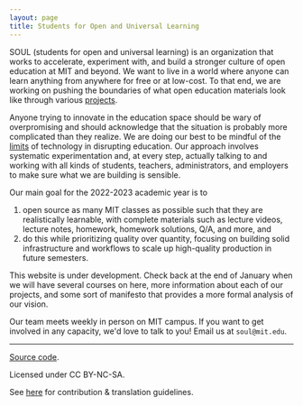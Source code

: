 ```yaml
---
layout: page
title: Students for Open and Universal Learning
---
```


SOUL (students for open and universal learning) is an organization that works to accelerate, experiment with, and build a stronger culture of open education at MIT and beyond. We want to live in a world where anyone can learn anything from anywhere for free or at low-cost. To that end, we are working on pushing the boundaries of what open education materials look like through various [projects](/projects/).

Anyone trying to innovate in the education space should be wary of overpromising and should acknowledge that the situation is probably more complicated than they realize. We are doing our best to be mindful of the [limits](https://failuretodisrupt.com/) of technology in disrupting education. Our approach involves systematic experimentation and, at every step, actually talking to and working with all kinds of students, teachers, administrators, and employers to make sure what we are building is sensible.

Our main goal for the 2022-2023 academic year is to
1. open source as many MIT classes as possible such that they are realistically learnable, with complete materials such as lecture videos, lecture notes, homework, homework solutions, Q/A, and more, and
2. do this while prioritizing quality over quantity, focusing on building solid infrastructure and workflows to scale up high-quality production in future semesters.

This website is under development. Check back at the end of January when we will have several courses on here, more information about each of our projects, and some sort of manifesto that provides a more formal analysis of our vision.

Our team meets weekly in person on MIT campus. If you want to get involved in any capacity, we'd love to talk to you! Email us at `soul@mit.edu`.

---

<div class="small center">
<p><a href="https://github.com/mitsoul/mitsoul.github.io">Source code</a>.</p>
<p>Licensed under CC BY-NC-SA.</p>
<p>See <a href="/license/">here</a> for contribution &amp; translation guidelines.</p>
</div>
